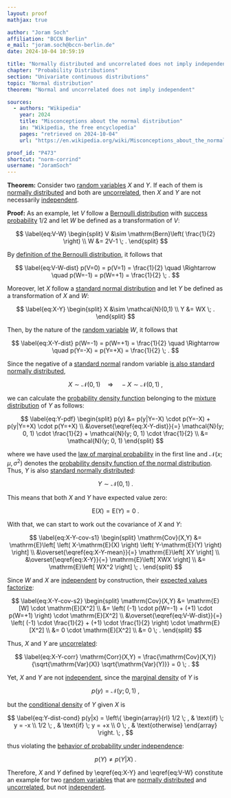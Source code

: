 ```yaml
---
layout: proof
mathjax: true

author: "Joram Soch"
affiliation: "BCCN Berlin"
e_mail: "joram.soch@bccn-berlin.de"
date: 2024-10-04 10:59:19

title: "Normally distributed and uncorrelated does not imply independent"
chapter: "Probability Distributions"
section: "Univariate continuous distributions"
topic: "Normal distribution"
theorem: "Normal and uncorrelated does not imply independent"

sources:
  - authors: "Wikipedia"
    year: 2024
    title: "Misconceptions about the normal distribution"
    in: "Wikipedia, the free encyclopedia"
    pages: "retrieved on 2024-10-04"
    url: "https://en.wikipedia.org/wiki/Misconceptions_about_the_normal_distribution#A_symmetric_example"

proof_id: "P473"
shortcut: "norm-corrind"
username: "JoramSoch"
---
```



**Theorem:** Consider two [random variables](/D/rvar) $X$ and $Y$. If each of them is [normally distributed](/D/norm) and both are [uncorrelated](/D/corr), then $X$ and $Y$ are not necessarily [independent](/D/ind).


**Proof:** As an example, let $V$ follow a [Bernoulli distribution](/D/bern) with [success probability](/D/bern) $1/2$ and let $W$ be defined as a transformation of $V$:

$$ \label{eq:V-W}
\begin{split}
V &\sim \mathrm{Bern}\left( \frac{1}{2} \right) \\
W &= 2V-1 \; .
\end{split}
$$

By [definition of the Bernoulli distribution](/D/bern), it follows that

$$ \label{eq:V-W-dist}
p(V=0)  = p(V=1)  = \frac{1}{2}
\quad \Rightarrow \quad
p(W=-1) = p(W=+1) = \frac{1}{2} \; .
$$

Moreover, let $X$ follow a [standard normal distribution](/D/snorm) and let $Y$ be defined as a transformation of $X$ and $W$:

$$ \label{eq:X-Y}
\begin{split}
X &\sim \mathcal{N}(0,1) \\
Y &= WX \; .
\end{split}
$$

Then, by the nature of the [random variable](/D/rvar) $W$, it follows that

$$ \label{eq:X-Y-dist}
p(W=-1) = p(W=+1) = \frac{1}{2}
\quad \Rightarrow \quad
p(Y=-X) = p(Y=+X) = \frac{1}{2} \; .
$$

Since the negative of a [standard normal](/D/snorm) random variable [is also standard normally distributed](/P/norm-lincomb),

$$ \label{eq:X-dist}
 X \sim \mathcal{N}(0,1)
\quad \Rightarrow \quad
-X \sim \mathcal{N}(0,1) \; ,
$$

we can calculate the [probability density function](/D/pdf) belonging to the [mixture distribution](/D/dist-mixt) of $Y$ as follows:

$$ \label{eq:Y-pdf}
\begin{split}
   p(y)
&= p(y|Y=-X) \cdot p(Y=-X) + p(y|Y=+X) \cdot p(Y=+X) \\
&\overset{\eqref{eq:X-Y-dist}}{=} \mathcal{N}(y; 0, 1) \cdot \frac{1}{2} + \mathcal{N}(y; 0, 1) \cdot \frac{1}{2} \\
&= \mathcal{N}(y; 0, 1)
\end{split}
$$

where we have used the [law of marginal probability](/D/prob-marg) in the first line and $\mathcal{N}(x; \mu, \sigma^2)$ denotes the [probability density function of the normal distribution](/P/norm-pdf). Thus, $Y$ is also [standard normally distributed](/D/snorm):

$$ \label{eq:Y-dist}
Y \sim \mathcal{N}(0,1) \; .
$$

This means that both $X$ and $Y$ have expected value zero:

$$ \label{eq:X-Y-mean}
\mathrm{E}(X) = \mathrm{E}(Y) = 0 \; .
$$

With that, we can start to work out the covariance of $X$ and $Y$:

$$ \label{eq:X-Y-cov-s1}
\begin{split}
   \mathrm{Cov}(X,Y)
&= \mathrm{E}\left[ \left( X-\mathrm{E}(X) \right) \left( Y-\mathrm{E}(Y) \right) \right] \\
&\overset{\eqref{eq:X-Y-mean}}{=} \mathrm{E}\left[ XY \right] \\
&\overset{\eqref{eq:X-Y}}{=} \mathrm{E}\left[ XWX \right] \\
&= \mathrm{E}\left[ WX^2 \right] \; .
\end{split}
$$

Since $W$ and $X$ are [independent](/D/ind) by construction, their [expected values factorize](/P/mean-mult):

$$ \label{eq:X-Y-cov-s2}
\begin{split}
   \mathrm{Cov}(X,Y)
&= \mathrm{E}[W] \cdot \mathrm{E}[X^2] \\
&= \left( (-1) \cdot p(W=-1) + (+1) \cdot p(W=+1) \right) \cdot \mathrm{E}[X^2] \\
&\overset{\eqref{eq:V-W-dist}}{=} \left( (-1) \cdot \frac{1}{2} + (+1) \cdot \frac{1}{2} \right) \cdot \mathrm{E}[X^2] \\
&= 0 \cdot \mathrm{E}[X^2] \\
&= 0 \; .
\end{split}
$$

Thus, $X$ and $Y$ are [uncorrelated](/D/corr):

$$ \label{eq:X-Y-corr}
\mathrm{Corr}(X,Y) = \frac{\mathrm{Cov}(X,Y)}{\sqrt{\mathrm{Var}(X)} \sqrt{\mathrm{Var}(Y)}} = 0 \; .
$$

Yet, $X$ and $Y$ are not [independent](/D/ind), since the [marginal density](/D/dist-marg) of $Y$ is

$$ \label{eq:Y-dist-marg}
p(y) = \mathcal{N}(y; 0, 1) \; ,
$$

but the [conditional density](/D/dist-cond) of $Y$ given $X$ is

$$ \label{eq:Y-dist-cond}
p(y|x) = \left\{
\begin{array}{rl}
1/2 \; , & \text{if} \; y = -x \\
1/2 \; , & \text{if} \; y = +x \\
  0 \; , & \text{otherwise}
\end{array}
\right. \; ,
$$

thus violating the [behavior of probability under independence](/P/prob-ind):

$$ \label{eq:X-Y-dep}
p(Y) \neq p(Y|X) \; .
$$

Therefore, $X$ and $Y$ defined by \eqref{eq:X-Y} and \eqref{eq:V-W} constitute an example for two [random variables](/D/rvar) that are [normally distributed](/D/norm) and [uncorrelated](/D/corr), but not [independent](/D/ind).
